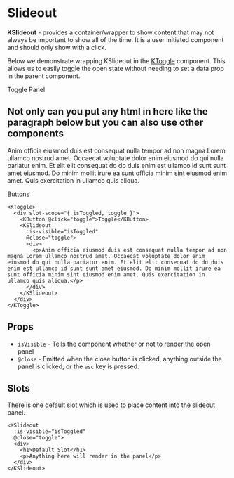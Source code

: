 # Slideout

**KSlideout** - provides a container/wrapper to show content that may not always be important to show all of the time. It is a user initiated component and should only show with a click.

Below we demonstrate wrapping KSlideout in the [KToggle](/components/renderless/ktoggle.html) component. This allows us to easily toggle the open state without needing to set a data prop in the parent component.

<KToggle>
  <div slot-scope="{ isToggled, toggle }">
    <KButton @click="toggle">Toggle Panel</KButton>
    <KSlideout 
      :is-visible="isToggled"
      @close="toggle">
      <div>
        <h2>Not only can you put any html in here like the paragraph below but you can also use other components</h2>
        <p>Anim officia eiusmod duis est consequat nulla tempor ad non magna Lorem ullamco nostrud amet. Occaecat voluptate dolor enim eiusmod do qui nulla pariatur enim. Et elit elit consequat do do duis enim est ullamco id sunt sunt amet eiusmod. Do minim mollit irure ea sunt officia minim sint eiusmod enim amet. Quis exercitation in ullamco quis aliqua.</p>
      </div>
      <KButton appearance="primary">Buttons</KButton>
      <KCard class="mt-2">
        <template v-slot:body>
          Something in a KCard
        </template>
      </KCard>
      <KAlert 
        appearance="info" 
        alert-message="Or even an alert!"
        class="mt-2" />
    </KSlideout>
  </div>
</KToggle>

```vue
<KToggle>
  <div slot-scope="{ isToggled, toggle }">
    <KButton @click="toggle">Toggle</KButton>
    <KSlideout 
      :is-visible="isToggled"
      @close="toggle">
      <div>
        <p>Anim officia eiusmod duis est consequat nulla tempor ad non magna Lorem ullamco nostrud amet. Occaecat voluptate dolor enim eiusmod do qui nulla pariatur enim. Et elit elit consequat do do duis enim est ullamco id sunt sunt amet eiusmod. Do minim mollit irure ea sunt officia minim sint eiusmod enim amet. Quis exercitation in ullamco quis aliqua.</p>
      </div>
    </KSlideout>
  </div>
</KToggle>
```

## Props
-  `isVisible` - Tells the component whether or not to render the open panel
- `@close` - Emitted when the close button is clicked, anything outside the panel is clicked, or the `esc` key is pressed.

## Slots
There is one default slot which is used to place content into the slideout panel.

```vue
<KSlideout
  :is-visible="isToggled"
  @close="toggle">
  <div>
    <h1>Default Slot</h1>
    <p>Anything here will render in the panel</p>
  </div>
</KSlideout>
```
